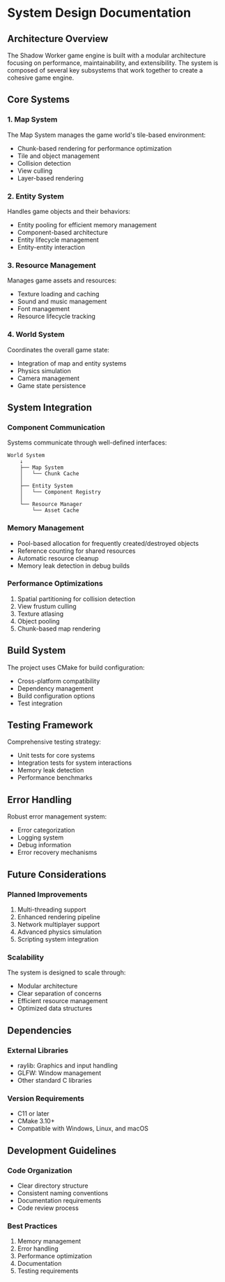 # System Design Documentation

## Architecture Overview

The Shadow Worker game engine is built with a modular architecture focusing on performance, maintainability, and extensibility. The system is composed of several key subsystems that work together to create a cohesive game engine.

## Core Systems

### 1. Map System
The Map System manages the game world's tile-based environment:
- Chunk-based rendering for performance optimization
- Tile and object management
- Collision detection
- View culling
- Layer-based rendering

### 2. Entity System
Handles game objects and their behaviors:
- Entity pooling for efficient memory management
- Component-based architecture
- Entity lifecycle management
- Entity-entity interaction

### 3. Resource Management
Manages game assets and resources:
- Texture loading and caching
- Sound and music management
- Font management
- Resource lifecycle tracking

### 4. World System
Coordinates the overall game state:
- Integration of map and entity systems
- Physics simulation
- Camera management
- Game state persistence

## System Integration

### Component Communication
Systems communicate through well-defined interfaces:
```
World System
    ↓
    ├── Map System
    │   └── Chunk Cache
    │
    ├── Entity System
    │   └── Component Registry
    │
    └── Resource Manager
        └── Asset Cache
```

### Memory Management
- Pool-based allocation for frequently created/destroyed objects
- Reference counting for shared resources
- Automatic resource cleanup
- Memory leak detection in debug builds

### Performance Optimizations
1. Spatial partitioning for collision detection
2. View frustum culling
3. Texture atlasing
4. Object pooling
5. Chunk-based map rendering

## Build System
The project uses CMake for build configuration:
- Cross-platform compatibility
- Dependency management
- Build configuration options
- Test integration

## Testing Framework
Comprehensive testing strategy:
- Unit tests for core systems
- Integration tests for system interactions
- Memory leak detection
- Performance benchmarks

## Error Handling
Robust error management system:
- Error categorization
- Logging system
- Debug information
- Error recovery mechanisms

## Future Considerations

### Planned Improvements
1. Multi-threading support
2. Enhanced rendering pipeline
3. Network multiplayer support
4. Advanced physics simulation
5. Scripting system integration

### Scalability
The system is designed to scale through:
- Modular architecture
- Clear separation of concerns
- Efficient resource management
- Optimized data structures

## Dependencies

### External Libraries
- raylib: Graphics and input handling
- GLFW: Window management
- Other standard C libraries

### Version Requirements
- C11 or later
- CMake 3.10+
- Compatible with Windows, Linux, and macOS

## Development Guidelines

### Code Organization
- Clear directory structure
- Consistent naming conventions
- Documentation requirements
- Code review process

### Best Practices
1. Memory management
2. Error handling
3. Performance optimization
4. Documentation
5. Testing requirements 